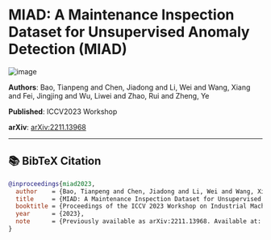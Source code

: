 # MIAD: A Maintenance Inspection Dataset for Unsupervised Anomaly Detection (MIAD)
![image](https://miad-2022.github.io/imgs/data_example.png)

**Authors**: Bao, Tianpeng and Chen, Jiadong and Li, Wei and Wang, Xiang and Fei, Jingjing and Wu, Liwei and Zhao, Rui and Zheng, Ye

**Published**: ICCV2023 Workshop

**arXiv**: [arXiv:2211.13968](https://arxiv.org/abs/2211.13968)

---

## 📚 BibTeX Citation

```bibtex
@inproceedings{miad2023,
  author    = {Bao, Tianpeng and Chen, Jiadong and Li, Wei and Wang, Xiang and Fei, Jingjing and Wu, Liwei and Zhao, Rui and Zheng, Ye},
  title     = {MIAD: A Maintenance Inspection Dataset for Unsupervised Anomaly Detection},
  booktitle = {Proceedings of the ICCV 2023 Workshop on Industrial Machine Learning},
  year      = {2023},
  note      = {Previously available as arXiv:2211.13968. Available at: \url{https://arxiv.org/abs/2211.13968}}
}
```
